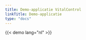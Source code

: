 ```yaml
---
title: Demo-applicatie VitalControl
linkTitle: Demo-applicatie
type: "docs"
---
```

{{< demo lang="nl" >}}
